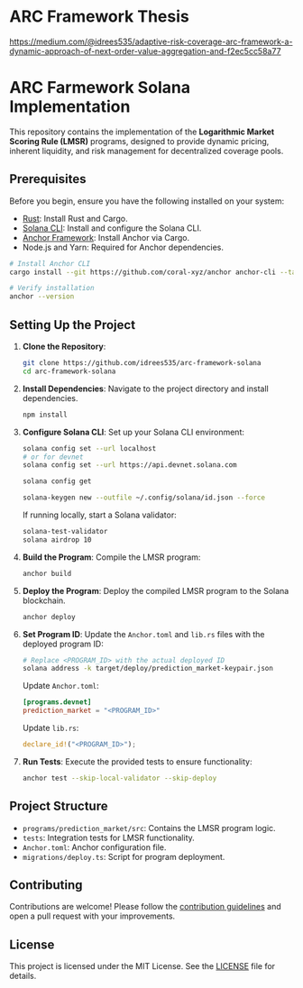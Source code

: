 # ARC Framework Thesis
https://medium.com/@idrees535/adaptive-risk-coverage-arc-framework-a-dynamic-approach-of-next-order-value-aggregation-and-f2ec5cc58a77

# ARC Farmework Solana Implementation
This repository contains the implementation of the **Logarithmic Market Scoring Rule (LMSR)** programs, designed to provide dynamic pricing, inherent liquidity, and risk management for decentralized coverage pools.

## Prerequisites

Before you begin, ensure you have the following installed on your system:

- [Rust](https://www.rust-lang.org/tools/install): Install Rust and Cargo.
- [Solana CLI](https://docs.solana.com/cli/install-solana-cli-tools): Install and configure the Solana CLI.
- [Anchor Framework](https://project-serum.github.io/anchor/getting-started/installation.html): Install Anchor via Cargo.
- Node.js and Yarn: Required for Anchor dependencies.

```bash
# Install Anchor CLI
cargo install --git https://github.com/coral-xyz/anchor anchor-cli --tag v0.25.0

# Verify installation
anchor --version
```

## Setting Up the Project

1. **Clone the Repository**:
   ```bash
   git clone https://github.com/idrees535/arc-framework-solana
   cd arc-framework-solana
   ```

2. **Install Dependencies**:
   Navigate to the project directory and install dependencies.
   ```bash
   npm install
   ```

3. **Configure Solana CLI**:
   Set up your Solana CLI environment:
   ```bash
   solana config set --url localhost
   # or for devnet
   solana config set --url https://api.devnet.solana.com

   solana config get

   solana-keygen new --outfile ~/.config/solana/id.json --force
   ```
   If running locally, start a Solana validator:

   ```bash
   solana-test-validator
   solana airdrop 10

   ```

4. **Build the Program**:
   Compile the LMSR program:
   ```bash
   anchor build
   ```

5. **Deploy the Program**:
   Deploy the compiled LMSR program to the Solana blockchain.
   ```bash
   anchor deploy
   ```

6. **Set Program ID**:
   Update the `Anchor.toml` and `lib.rs` files with the deployed program ID:
   ```bash
   # Replace <PROGRAM_ID> with the actual deployed ID
   solana address -k target/deploy/prediction_market-keypair.json
   ```

   Update `Anchor.toml`:
   ```toml
   [programs.devnet]
   prediction_market = "<PROGRAM_ID>"
   ```

   Update `lib.rs`:
   ```rust
   declare_id!("<PROGRAM_ID>");
   ```

7. **Run Tests**:
   Execute the provided tests to ensure functionality:
   ```bash
   anchor test --skip-local-validator --skip-deploy
   ```

## Project Structure

- `programs/prediction_market/src`: Contains the LMSR program logic.
- `tests`: Integration tests for LMSR functionality.
- `Anchor.toml`: Anchor configuration file.
- `migrations/deploy.ts`: Script for program deployment.


## Contributing

Contributions are welcome! Please follow the [contribution guidelines](CONTRIBUTING.md) and open a pull request with your improvements.

## License

This project is licensed under the MIT License. See the [LICENSE](LICENSE) file for details.

